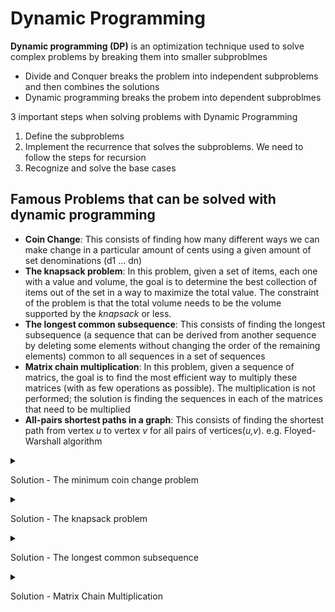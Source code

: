 # Dynamic Programming

**Dynamic programming (DP)** is an optimization technique used to solve complex problems by breaking them into smaller subproblmes

- Divide and Conquer breaks the problem into independent subproblems and then combines the solutions
- Dynamic programming breaks the probem into dependent subproblmes

3 important steps when solving problems with Dynamic Programming

1. Define the subproblems
2. Implement the recurrence that solves the subproblems. We need to follow the steps for recursion
3. Recognize and solve the base cases

## Famous Problems that can be solved with dynamic programming

- **Coin Change**: This consists of finding how many different ways we can make change in a particular amount of cents using a given amount of set denominations (d1 ... dn)
- **The knapsack problem**: In this problem, given a set of items, each one with a value and volume, the goal is to determine the best collection of items out of the set in a way to maximize the total value. The constraint of the problem is that the total volume needs to be the volume supported by the _knapsack_ or less.
- **The longest common subsequence**: This consists of finding the longest subsequence (a sequence that can be derived from another sequence by deleting some elements without changing the order of the remaining elements) common to all sequences in a set of sequences
- **Matrix chain multiplication**: In this problem, given a sequence of matrics, the goal is to find the most efficient way to multiply these matrices (with as few operations as possible). The multiplication is not performed; the solution is finding the sequences in each of the matrices that need to be multiplied
- **All-pairs shortest paths in a graph**: This consists of finding the shortest path from vertex _u_ to vertex _v_ for all pairs of vertices(_u,v_). e.g. Floyed-Warshall algorithm

<details><summary><p>Solution - The minimum coin change problem</p></summary>
<p>

## The minimum coin change problem

- https://stackoverflow.com/questions/57135424/javascript-recursion-why-is-value-increasing-without-increment-code

The **minimum coin change problem** is a variation of the **coin change problem**. The coin change problem consists of finding out in how many ways we can make change for a particular amount of cents using a given amount of set denominations (d<sub>1</sub> ... d<sub>n</sub>). The minimum coin change problem consists of finding the minimum number of coins needed to make a particular amount of cents using a given amount of set denominations (d<sub>1</sub> ... d<sub>n</sub>).

The min-coin change solution consists of finding the minimum number of coins for _n_. But to do this, first we need to find the solution for every _x<n_. Then, we can build up the solution out of the solutions for smaller values.

Let's suppose that there are 3 coins: `1` cent, `5` cents, `10` cents

```javascript
const coins = [1, 5, 10];
```

| **Change** | **# of 1 cents** | **# of 5 cents** | **# of 10 cents** |
| :--------: | :--------------: | :--------------: | :---------------: |
|     1      |        1         |        1         |         1         |
|     2      |        2         |        2         |         2         |
|     3      |        3         |        3         |         3         |
|     4      |        4         |        4         |         4         |
|     5      |        5         |        1         |         1         |
|     6      |        6         |        2         |         2         |
|     7      |        7         |        3         |         3         |
|     8      |        8         |        4         |         4         |
|     9      |        9         |        5         |         5         |
|     10     |        10        |        2         |         1         |
|     11     |        11        |        3         |         2         |
|     12     |        12        |        4         |         3         |

Above table, we can find an equation like below

```javascript
dp[j] = Math.min(dp[j], dp[j - coin[i]]) + 1;
```

`dp[j]` means change we need to get. Therefore, `dp[j-coin[i]]` indicates `change - coin`.

</p>
</details>

<details><summary><p>Solution - The knapsack problem</p></summary>
<p>

## The Knapsack Problem

The knapsack problem is a combinatorial optimization problem. It can be described as follows: given a fixed-size knapsack with a capacity to carry W amount of weight and a set of items that have a value and weight, find the best solution in a way to fill the knapsack with the most valuable items so that the total weight is less than or equal to W

| **Item #** | **Weight** | **Value** |
| :--------: | :--------: | :-------: |
|     1      |     2      |     3     |
|     2      |     3      |     4     |
|     3      |     4      |     5     |

Consider that the knapsack can only carry `a weight of 5`. For above example, we can say that `the best solution would be filling the knapsack with items 1 and 2`, which together have `a weight of 5` and a `total value of 7`.

We have 2 loops like below

```javascript
for (let i = 0; i <= n; ++i)
	for (let w = 0; w <= capacity; ++w)
```

An outer loop means the number of items. So, i = 0 ~ 3

```javascript
for (let i = 0; i <= n; ++i)
```

An inner loop indicates weight we want to calculate. So, w = 0 ~ 5

```javascript
for (let w = 0; w <= capacity; ++w)
```

Here's our core code

```javascript
for (let i = 0; i <= n; ++i) {
	for (let w = 0; w <= capacity; ++w) {
		if (i === 0 || w === 0) {
			kS[i][w] = 0;
		} else if (weights[i - 1] <= w) {
			kS[i][w] = Math.max(
				values[i - 1] + kS[i - 1][w - weights[i - 1]],
				kS[i - 1][w]
			);
		} else {
			kS[i][w] = kS[i - 1][w];
		}
	}
}
```

When i = 0 or w = 0, value is 0. So we can make the table.

```javascript
// Base Case
if (i === 0 || w === 0) {
	kS[i][w] = 0;
}
```

| **i\w** | **0** | **1** | **2** | **3** | **4** | **5** |
| :-----: | :---: | :---: | :---: | :---: | :---: | :---: |
|  **0**  |   0   |   0   |   0   |   0   |   0   |   0   |
|  **1**  |   0   |   -   |   -   |   -   |   -   |   -   |
|  **2**  |   0   |   -   |   -   |   -   |   -   |   -   |
|  **3**  |   0   |   -   |   -   |   -   |   -   |   -   |

<details><summary><h4>i=1</h4></summary>
<p>

##### i=1, w=1

```javascript
weights[i - 1] <= w
weights[1-1] <= 1
weights[0] <= 1
2 <= 1
else {
    kS[i][w] = kS[i - 1][w];
}

kS[1][1] = kS[1 - 1][1] = kS[0][1] = 0
```

| **i\w** | **0** | **1** | **2** | **3** | **4** | **5** |
| :-----: | :---: | :---: | :---: | :---: | :---: | :---: |
|  **0**  |   0   |   0   |   0   |   0   |   0   |   0   |
|  **1**  |   0   |   0   |   -   |   -   |   -   |   -   |
|  **2**  |   0   |   -   |   -   |   -   |   -   |   -   |
|  **3**  |   0   |   -   |   -   |   -   |   -   |   -   |

##### i=1, w=2

```javascript
weights[i - 1] <= w
weights[1-1] <= 2
weights[0] <= 2
2 <= 2

else if (weights[i - 1] <= w) {
	kS[i][w] = Math.max(
		values[i - 1] + kS[i - 1][w - weights[i - 1]],
		kS[i - 1][w]
	);
}

values[i - 1] + kS[i - 1][w - weights[i - 1]]
    = values[1 - 1] + kS[1 - 1][2 - weights[1 - 1]]
    = values[0] + kS[0][2 - weights[0]]
    = values[0] + kS[0][2 - 2]
    = values[0] + kS[0][0]
    = 3 + 0
    = 3

kS[i - 1][w]
    = kS[1 - 1][2]
    = kS[0][2]
    = 0

kS[1][2] = Math.Max(3, 0) = 3
```

| **i\w** | **0** | **1** | **2** | **3** | **4** | **5** |
| :-----: | :---: | :---: | :---: | :---: | :---: | :---: |
|  **0**  |   0   |   0   |   0   |   0   |   0   |   0   |
|  **1**  |   0   |   0   |   3   |   -   |   -   |   -   |
|  **2**  |   0   |   -   |   -   |   -   |   -   |   -   |
|  **3**  |   0   |   -   |   -   |   -   |   -   |   -   |

##### i=1, w=3

```javascript
weights[i - 1] <= w
weights[1-1] <= 3
weights[0] <= 3
2 <= 3

else if (weights[i - 1] <= w) {
	kS[i][w] = Math.max(
		values[i - 1] + kS[i - 1][w - weights[i - 1]],
		kS[i - 1][w]
	);
}

values[i - 1] + kS[i - 1][w - weights[i - 1]]
    = values[1 - 1] + kS[1 - 1][3 - weights[1 - 1]]
    = values[0] + kS[0][3 - weights[0]]
    = values[0] + kS[0][3 - 2]
    = values[0] + kS[0][1]
    = 3 + 0
    = 3

kS[i - 1][w]
    = kS[1 - 1][3]
    = kS[0][3]
    = 0

kS[1][3] = Math.Max(3, 0) = 3
```

| **i\w** | **0** | **1** | **2** | **3** | **4** | **5** |
| :-----: | :---: | :---: | :---: | :---: | :---: | :---: |
|  **0**  |   0   |   0   |   0   |   0   |   0   |   0   |
|  **1**  |   0   |   0   |   3   |   3   |   -   |   -   |
|  **2**  |   0   |   -   |   -   |   -   |   -   |   -   |
|  **3**  |   0   |   -   |   -   |   -   |   -   |   -   |

##### i=1, w=4

```javascript
weights[i - 1] <= w
weights[1-1] <= 4
weights[0] <= 4
2 <= 4

else if (weights[i - 1] <= w) {
	kS[i][w] = Math.max(
		values[i - 1] + kS[i - 1][w - weights[i - 1]],
		kS[i - 1][w]
	);
}

values[i - 1] + kS[i - 1][w - weights[i - 1]]
    = values[1 - 1] + kS[1 - 1][4 - weights[1 - 1]]
    = values[0] + kS[0][4 - weights[0]]
    = values[0] + kS[0][4 - 2]
    = values[0] + kS[0][2]
    = 3 + 0
    = 3

kS[i - 1][w]
    = kS[1 - 1][4]
    = kS[0][4]
    = 0

kS[1][4] = Math.Max(3, 0) = 3
```

| **i\w** | **0** | **1** | **2** | **3** | **4** | **5** |
| :-----: | :---: | :---: | :---: | :---: | :---: | :---: |
|  **0**  |   0   |   0   |   0   |   0   |   0   |   0   |
|  **1**  |   0   |   0   |   3   |   3   |   3   |   -   |
|  **2**  |   0   |   -   |   -   |   -   |   -   |   -   |
|  **3**  |   0   |   -   |   -   |   -   |   -   |   -   |

##### i=1, w=5

```javascript
weights[i - 1] <= w
weights[1-1] <= 5
weights[0] <= 5
2 <= 5

else if (weights[i - 1] <= w) {
	kS[i][w] = Math.max(
		values[i - 1] + kS[i - 1][w - weights[i - 1]],
		kS[i - 1][w]
	);
}

values[i - 1] + kS[i - 1][w - weights[i - 1]]
    = values[1 - 1] + kS[1 - 1][5 - weights[1 - 1]]
    = values[0] + kS[0][5 - weights[0]]
    = values[0] + kS[0][5 - 2]
    = values[0] + kS[0][3]
    = 3 + 0
    = 3

kS[i - 1][w]
    = kS[1 - 1][5]
    = kS[0][5]
    = 0

kS[1][5] = Math.Max(3, 0) = 3
```

| **i\w** | **0** | **1** | **2** | **3** | **4** | **5** |
| :-----: | :---: | :---: | :---: | :---: | :---: | :---: |
|  **0**  |   0   |   0   |   0   |   0   |   0   |   0   |
|  **1**  |   0   |   0   |   3   |   3   |   3   |   3   |
|  **2**  |   0   |   -   |   -   |   -   |   -   |   -   |
|  **3**  |   0   |   -   |   -   |   -   |   -   |   -   |

</p>
</details>

<details><summary><h4>i=2</h4></summary>
<p>

</p>
</details>

<details><summary><h4>i=3</h4></summary>
<p>

</p>
</details>

</p>
</details>

<details><summary><p>Solution - The longest common subsequence</p></summary>
<p>

## The Longest Common Subsequence

The **longest common subsequence (LCS)** consists of finding the length of the longest subsequence in two string sequences. The longest subsequence is a sequence that appears in the same relative order but is not necessarily contiguous (not a substring) in both strings.

For example,

```javascript
let str1 = 'acbaed';
let str2 = 'abcadf';
```

LCS: `acad` with length 4

</p>
</details>

<details><summary><p>Solution - Matrix Chain Multiplication</p></summary>
<p>

## Matrix Chain Multiplication

The problem consists of finding the best way (order) of multiplying a set of matrices.
To multily two matrices, A being a matrix m by n, and B a matrix n by p. The result is matrix C, n by p. As multiplication is associative, we can muliply matrices in any order (Consider A*B*C\*D).

- (A(B(CD)))
- ((AB)(CD))
- (((AB)C)D)
- ((A(BC))D)
- (A((BC))D)

</p>
</details>

